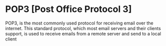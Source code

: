# POP3 [Post Office Protocol 3]

 POP3, is the most commonly used protocol for receiving email over the internet.
 This standard protocol, which most email servers and their clients support, is used to receive emails from a remote server and send to a local client

 
